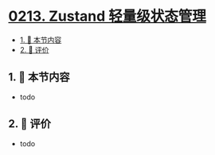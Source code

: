 # [0213. Zustand 轻量级状态管理](https://github.com/tnotesjs/TNotes.react/tree/main/notes/0213.%20Zustand%20%E8%BD%BB%E9%87%8F%E7%BA%A7%E7%8A%B6%E6%80%81%E7%AE%A1%E7%90%86)

<!-- region:toc -->

- [1. 🎯 本节内容](#1--本节内容)
- [2. 🫧 评价](#2--评价)

<!-- endregion:toc -->

## 1. 🎯 本节内容

- todo

## 2. 🫧 评价

- todo
